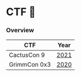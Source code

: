 # CTF 🏁

### Overview

| CTF           | Year                                                        |
|---------------|--------------------------------------------------------------|
| CactusCon 9 | [2021](https://github.com/0xLuks/CTF/tree/main/CactusCon%202021) |
| GrimmCon 0x3 | [2020](https://github.com/0xLuks/CTF/tree/main/GrimmCon%202020) |
